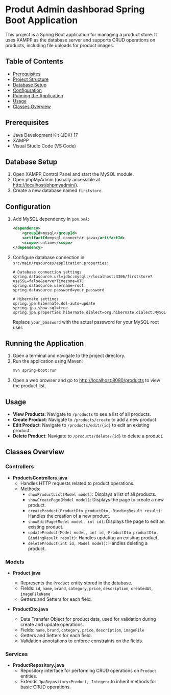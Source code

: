 # Produt Admin dashborad Spring Boot Application

This project is a Spring Boot application for managing a product store. It uses XAMPP as the database server and supports CRUD operations on products, including file uploads for product images.

## Table of Contents
- [Prerequisites](#prerequisites)
- [Project Structure](#project-structure)
- [Database Setup](#database-setup)
- [Configuration](#configuration)
- [Running the Application](#running-the-application)
- [Usage](#usage)
- [Classes Overview](#classes-overview)

## Prerequisites

- Java Development Kit (JDK) 17
- XAMPP
- Visual Studio Code (VS Code)


## Database Setup

1. Open XAMPP Control Panel and start the MySQL module.
2. Open phpMyAdmin (usually accessible at [http://localhost/phpmyadmin/](http://localhost/phpmyadmin/)).
3. Create a new database named `firststore`.

## Configuration

1. Add MySQL dependency in `pom.xml`:
    ```xml
    <dependency>
        <groupId>mysql</groupId>
        <artifactId>mysql-connector-java</artifactId>
        <scope>runtime</scope>
    </dependency>
    ```

2. Configure database connection in `src/main/resources/application.properties`:
    ```properties
    # Database connection settings
    spring.datasource.url=jdbc:mysql://localhost:3306/firststore?useSSL=false&serverTimezone=UTC
    spring.datasource.username=root
    spring.datasource.password=your_password

    # Hibernate settings
    spring.jpa.hibernate.ddl-auto=update
    spring.jpa.show-sql=true
    spring.jpa.properties.hibernate.dialect=org.hibernate.dialect.MySQL8Dialect
    ```
    Replace `your_password` with the actual password for your MySQL root user.

## Running the Application

1. Open a terminal and navigate to the project directory.
2. Run the application using Maven:
    ```sh
    mvn spring-boot:run
    ```
3. Open a web browser and go to [http://localhost:8080/products](http://localhost:8080/products) to view the product list.

## Usage

- **View Products**: Navigate to `/products` to see a list of all products.
- **Create Product**: Navigate to `/products/create` to add a new product.
- **Edit Product**: Navigate to `/products/edit/{id}` to edit an existing product.
- **Delete Product**: Navigate to `/products/delete/{id}` to delete a product.

## Classes Overview

### Controllers

- **ProductsControllers.java**
    - Handles HTTP requests related to product operations.
    - Methods:
        - `showProductList(Model model)`: Displays a list of all products.
        - `showCreatePage(Model model)`: Displays the page to create a new product.
        - `createProduct(ProductDto productDto, BindingResult result)`: Handles the creation of a new product.
        - `showEditPage(Model model, int id)`: Displays the page to edit an existing product.
        - `updateProduct(Model model, int id, ProductDto productDto, BindingResult result)`: Handles updating an existing product.
        - `deleteProduct(int id, Model model)`: Handles deleting a product.

### Models

- **Product.java**
    - Represents the `Product` entity stored in the database.
    - Fields: `id`, `name`, `brand`, `category`, `price`, `description`, `createdAt`, `imageFileName`
    - Getters and Setters for each field.

- **ProductDto.java**
    - Data Transfer Object for product data, used for validation during create and update operations.
    - Fields: `name`, `brand`, `category`, `price`, `description`, `imageFile`
    - Getters and Setters for each field.
    - Validation annotations to enforce constraints on the fields.

### Services

- **ProductRepository.java**
    - Repository interface for performing CRUD operations on `Product` entities.
    - Extends `JpaRepository<Product, Integer>` to inherit methods for basic CRUD operations.


